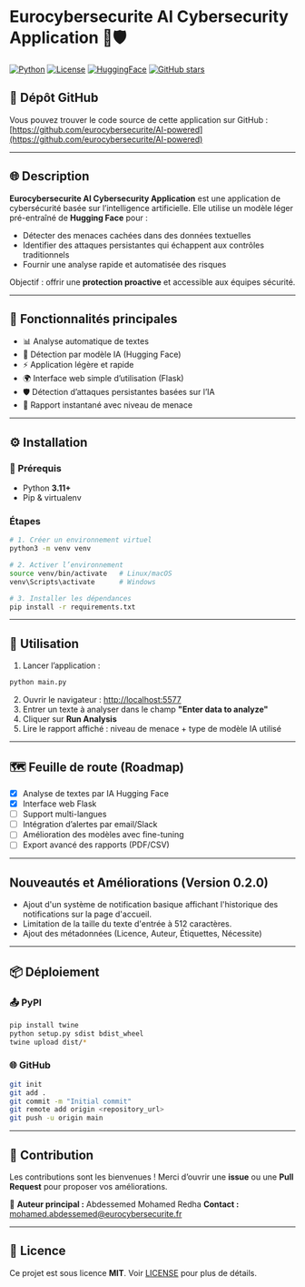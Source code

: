# Eurocybersecurite AI Cybersecurity Application 🤖🛡️

[![Python](https://img.shields.io/badge/Python-3.11+-blue.svg)](https://www.python.org/)
[![License](https://img.shields.io/badge/License-MIT-green.svg)](LICENSE)
[![HuggingFace](https://img.shields.io/badge/Model-HuggingFace-yellow.svg)](https://huggingface.co/)
[![GitHub stars](https://img.shields.io/github/stars/eurocybersecurite/AI-powered.svg)](https://github.com/eurocybersecurite/AI-powered/stargazers)

## 🔗 Dépôt GitHub

Vous pouvez trouver le code source de cette application sur GitHub : [https://github.com/eurocybersecurite/AI-powered](https://github.com/eurocybersecurite/AI-powered)

---

## 🌐 Description

**Eurocybersecurite AI Cybersecurity Application** est une application de cybersécurité basée sur l’intelligence artificielle.
Elle utilise un modèle léger pré-entraîné de **Hugging Face** pour :

* Détecter des menaces cachées dans des données textuelles
* Identifier des attaques persistantes qui échappent aux contrôles traditionnels
* Fournir une analyse rapide et automatisée des risques

Objectif : offrir une **protection proactive** et accessible aux équipes sécurité.

---

## 🔧 Fonctionnalités principales

* 📊 Analyse automatique de textes
* 🤖 Détection par modèle IA (Hugging Face)
* ⚡ Application légère et rapide
* 🌍 Interface web simple d’utilisation (Flask)
* 🛡️ Détection d’attaques persistantes basées sur l’IA
* 📑 Rapport instantané avec niveau de menace

---

## ⚙️ Installation

### 🔧 Prérequis

* Python **3.11+**
* Pip & virtualenv

### Étapes

```bash
# 1. Créer un environnement virtuel
python3 -m venv venv

# 2. Activer l’environnement
source venv/bin/activate   # Linux/macOS
venv\Scripts\activate      # Windows

# 3. Installer les dépendances
pip install -r requirements.txt
```

---

## 🚀 Utilisation

1. Lancer l’application :

```bash
python main.py
```

2. Ouvrir le navigateur : [http://localhost:5577](http://localhost:5577)
3. Entrer un texte à analyser dans le champ **"Enter data to analyze"**
4. Cliquer sur **Run Analysis**
5. Lire le rapport affiché : niveau de menace + type de modèle IA utilisé

---

## 🗺️ Feuille de route (Roadmap)

* [x] Analyse de textes par IA Hugging Face
* [x] Interface web Flask
* [ ] Support multi-langues
* [ ] Intégration d’alertes par email/Slack
* [ ] Amélioration des modèles avec fine-tuning
* [ ] Export avancé des rapports (PDF/CSV)

---

## Nouveautés et Améliorations (Version 0.2.0)
* Ajout d'un système de notification basique affichant l'historique des notifications sur la page d'accueil.
* Limitation de la taille du texte d'entrée à 512 caractères.
* Ajout des métadonnées (Licence, Auteur, Étiquettes, Nécessite)

---

## 📦 Déploiement

### 📤 PyPI

```bash
pip install twine
python setup.py sdist bdist_wheel
twine upload dist/*
```

### 🌐 GitHub

```bash
git init
git add .
git commit -m "Initial commit"
git remote add origin <repository_url>
git push -u origin main
```

---

## 🤝 Contribution

Les contributions sont les bienvenues !
Merci d’ouvrir une **issue** ou une **Pull Request** pour proposer vos améliorations.

👤 **Auteur principal :** Abdessemed Mohamed Redha
 **Contact :** [mohamed.abdessemed@eurocybersecurite.fr](mailto:abdessemed.mohamed@eurocybersecurite.fr)

---

## 📜 Licence

Ce projet est sous licence **MIT**.
Voir [LICENSE](LICENSE) pour plus de détails.

